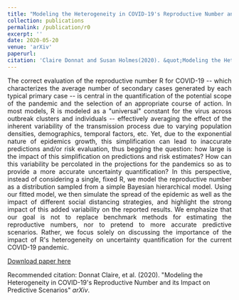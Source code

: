```yaml
---
title: "Modeling the Heterogeneity in COVID-19's Reproductive Number and its Impact on Predictive Scenarios"
collection: publications
permalink: /publication/r0
excerpt: ''
date: 2020-05-20
venue: 'arXiv'
paperurl: 
citation: 'Claire Donnat and Susan Holmes(2020). &quot;Modeling the Heterogeneity in COVID-19's Reproductive Number and its Impact on Predictive Scenarios&quot; <i>arXiv</i>.'
---
```


<p><div style="text-align: justify"> 
The correct evaluation of the reproductive number R for COVID-19 -- 
which characterizes the average number of secondary cases generated by each typical primary case -- 
is central in the quantification of the potential scope of the pandemic and the selection of an appropriate course of action. 
In most models, R is modeled as a "universal" constant for the virus across outbreak clusters and individuals -- 
effectively averaging the effect of the inherent variability of the transmission process due to varying population densities,
 demographics, temporal factors, etc. Yet, due to the exponential nature of epidemics growth, 
this simplification can lead to inaccurate predictions and/or risk evaluation, thus begging the question: 
how large is the impact of this simplification on predictions and risk estimates? 
How can this variability be percolated in the projections for the pandemics so as to provide a more accurate uncertainty 
quantification? In this perspective, instead of considering a single, fixed R,
 we model the reproductive number as a distribution sampled from a simple Bayesian hierarchical model. 
 Using our fitted model, we then simulate the spread of the epidemic as well as the impact of different social distancing 
 strategies, and highlight the strong impact of this added variability on the reported results. 
 We emphasize that our goal is not to replace benchmark methods for estimating the reproductive numbers, 
 nor to pretend to more accurate predictive scenarios. Rather, we focus solely on discussing the importance of the impact 
 of R's heterogeneity on uncertainty quantification for the current COVID-19 pandemic.
</div></p>

[Download paper here](http://donnate.github.io/files/r0.pdf)

Recommended citation: Donnat Claire, et al. (2020). "Modeling the Heterogeneity in COVID-19's Reproductive Number and its Impact on Predictive Scenarios" <i>arXiv</i>.